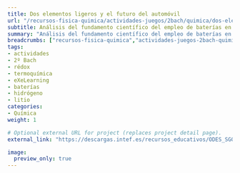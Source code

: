 ```yaml
---
title: Dos elementos ligeros y el futuro del automóvil
url: "/recursos-fisica-quimica/actividades-juegos/2bach/quimica/dos-elementos-ligeros-y-el-futuro-del-automovil"
subtitle: Análisis del fundamento científico del empleo de baterías en la propulsión de automóviles
summary: "Análisis del fundamento científico del empleo de baterías en la propulsión de automóviles."
breadcrumbs: ["recursos-fisica-quimica","actividades-juegos-2bach-quimica"]
tags:
- actividades
- 2º Bach
- rédox
- termoquímica
- eXeLearning
- baterías
- hidrógeno
- litio
categories:
- Química
weight: 1

# Optional external URL for project (replaces project detail page).
external_link: "https://descargas.intef.es/recursos_educativos/ODES_SGOA/Bachillerato/FQ/SA8_-_Futuro_del_automvil_PS/index.html"

image:
  preview_only: true
---
```



